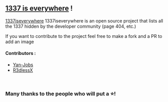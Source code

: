 ## [1337 is everywhere](https://sayrix.github.io/1337iseverywhere/) ! 

[1337iseverywhere](https://sayrix.github.io/1337iseverywhere/) 1337iseverywhere is an open source project that lists all the 1337 hidden by the developer community (page 404, etc.)

If you want to contribute to the project feel free to make a fork and a PR to add an image

#### Contributors :

- [Yan-Jobs](https://github.com/Yan-Jobs) 
- [R3dlessX](https://github.com/R3dlessX)

­

### Many thanks to the people who will put a ⭐!
